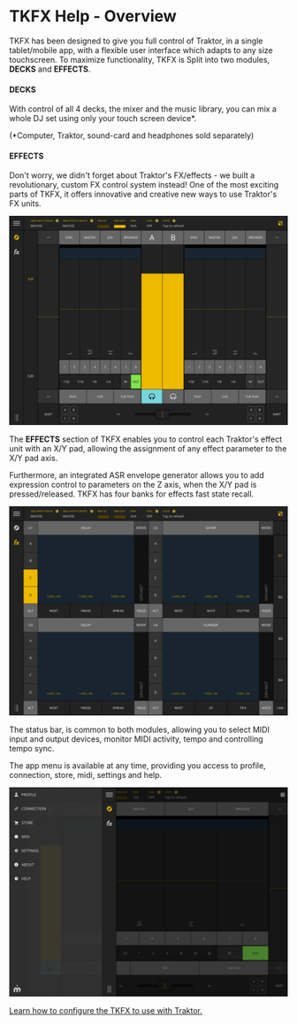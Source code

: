 # TKFX Help - Overview

TKFX has been designed to give you full control of Traktor, in a single tablet/mobile app, with a flexible user interface which adapts to any size touchscreen. To maximize functionality, TKFX is Split into two modules, **DECKS** and **EFFECTS**.

#### DECKS

With control of all 4 decks, the mixer and the music library, you can mix a whole DJ set using only your touch screen device\*.

\(\*Computer, Traktor, sound-card and headphones sold separately\)

#### EFFECTS

Don't worry, we didn't forget about Traktor's FX/effects - we built a revolutionary, custom FX control system instead! One of the most exciting parts of TKFX, it offers innovative and creative new ways to use Traktor's FX units.

![TKFX Traktor Controller Decks Module Overview](/tkfx/images/tkfx_traktor_controller_decks_module_overview.png)

The **EFFECTS** section of TKFX enables you to control each Traktor's effect unit with an X/Y pad, allowing the assignment of any effect parameter to the X/Y pad axis.

Furthermore, an integrated ASR envelope generator allows you to add expression control to parameters on the Z axis, when the X/Y pad is pressed/released. TKFX has four banks for effects fast state recall.

![TKFX Traktor Controller Effects Module Overview](/tkfx/images/tkfx_traktor_controller_effects_module_overview.png)

The status bar, is common to both modules, allowing you to select MIDI input and output devices, monitor MIDI activity, tempo and controlling tempo sync.

The app menu is available at any time, providing you access to profile, connection, store, midi, settings and help.

![TKFX Traktor Controller settings menu](/tkfx/images/tkfx_traktor_controller_menu.png)

[Learn how to configure the TKFX to use with Traktor.](setup)
